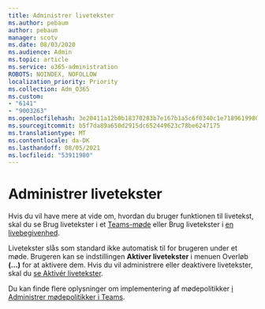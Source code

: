 ```yaml
---
title: Administrer livetekster
ms.author: pebaum
author: pebaum
manager: scotv
ms.date: 08/03/2020
ms.audience: Admin
ms.topic: article
ms.service: o365-administration
ROBOTS: NOINDEX, NOFOLLOW
localization_priority: Priority
ms.collection: Adm_O365
ms.custom:
- "6141"
- "9003263"
ms.openlocfilehash: 3e20411a12b0b18370283b7e167b1a5c6f0340c1e71896199805f0db6d0c0c6c
ms.sourcegitcommit: b5f7da89a650d2915dc652449623c78be6247175
ms.translationtype: MT
ms.contentlocale: da-DK
ms.lasthandoff: 08/05/2021
ms.locfileid: "53911980"
---
```

# <a name="manage-live-captions"></a>Administrer livetekster

Hvis du vil have mere at vide om, hvordan du bruger funktionen til livetekst, skal du se Brug livetekster i et [Teams-møde](https://support.microsoft.com/office/use-live-captions-in-a-teams-meeting-4be2d304-f675-4b57-8347-cbd000a21260) eller Brug livetekster i [en livebegivenhed](https://support.microsoft.com/office/use-live-captions-in-a-live-event-1d6778d4-6c65-4189-ab13-e2d77beb9e2a).  

Livetekster slås som standard ikke automatisk til for brugeren under et møde. Brugeren kan se indstillingen **Aktiver livetekster** i menuen Overløb **(...)** for at aktivere dem. Hvis du vil administrere eller deaktivere livetekster, skal du [se Aktivér livetekster](https://docs.microsoft.com/microsoftteams/meeting-policies-in-teams#enable-live-captions).

Du kan finde flere oplysninger om implementering af mødepolitikker [i Administrer mødepolitikker i Teams](https://docs.microsoft.com/microsoftteams/meeting-policies-in-teams).